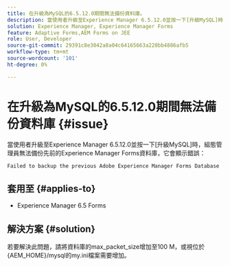 ```yaml
---
title: 在升級為MySQL的6.5.12.0期間無法備份資料庫。
description: 當使用者升級至Experience Manager 6.5.12.0並按一下[升級MySQL]時，設定管理員無法備份先前的Experience Manager Forms資料庫。
solution: Experience Manager, Experience Manager Forms
feature: Adaptive Forms,AEM Forms on JEE
role: User, Developer
source-git-commit: 29391c8e3042a8a04c64165663a228bb4886afb5
workflow-type: tm+mt
source-wordcount: '101'
ht-degree: 0%

---
```


# 在升級為MySQL的6.5.12.0期間無法備份資料庫 {#issue}

當使用者升級至Experience Manager 6.5.12.0並按一下[升級MySQL]時，組態管理員無法備份先前的Experience Manager Forms資料庫，它會顯示錯誤：

`Failed to backup the previous Adobe Experience Manager Forms Database`


## 套用至 {#applies-to}

* Experience Manager 6.5 Forms

## 解決方案 {#solution}

若要解決此問題，請將資料庫的max_packet_size增加至100 M，或視位於{AEM_HOME}/mysql的my.ini檔案需要增加。
